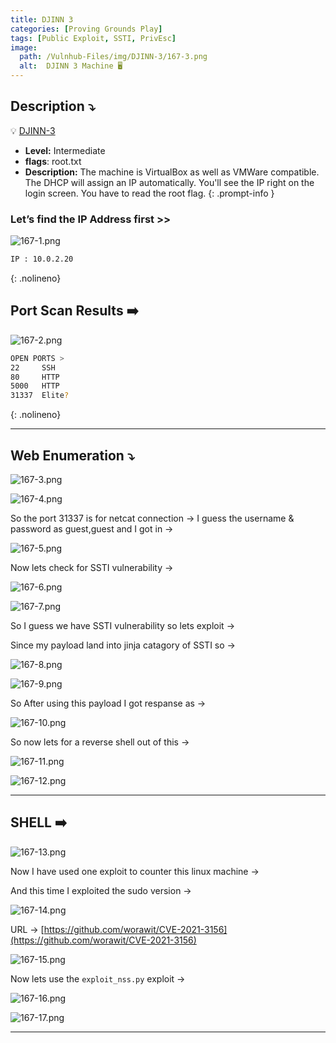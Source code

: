 ```yaml
---
title: DJINN 3
categories: [Proving Grounds Play]
tags: [Public Exploit, SSTI, PrivEsc]
image:
  path: /Vulnhub-Files/img/DJINN-3/167-3.png
  alt:  DJINN 3 Machine 🖥️
---
```


## **Description ⤵️**

>
💡 [DJINN-3](https://www.vulnhub.com/entry/djinn-3,492/)
<br>
- **Level:** Intermediate
- **flags**: root.txt
- **Description:** The machine is VirtualBox as well as VMWare compatible. The DHCP will assign an IP automatically. You'll see the IP right on the login screen. You have to read the root flag.
{: .prompt-info }

### Let’s find the IP Address first >>

![167-1.png](/Vulnhub-Files/img/DJINN-3/167-1.png)

```bash
IP : 10.0.2.20
```
{: .nolineno}

## Port Scan Results ➡️

![167-2.png](/Vulnhub-Files/img/DJINN-3/167-2.png)

```bash
OPEN PORTS >
22     SSH
80     HTTP
5000   HTTP
31337  Elite?
```
{: .nolineno}

---

## Web Enumeration ⤵️

![167-3.png](/Vulnhub-Files/img/DJINN-3/167-3.png)

![167-4.png](/Vulnhub-Files/img/DJINN-3/167-4.png)

So the port 31337 is for netcat connection → I guess the username & password as guest,guest and I got in →

![167-5.png](/Vulnhub-Files/img/DJINN-3/167-5.png)

Now lets check for SSTI vulnerability →

![167-6.png](/Vulnhub-Files/img/DJINN-3/167-6.png)

![167-7.png](/Vulnhub-Files/img/DJINN-3/167-7.png)

So I guess we have SSTI vulnerability so lets exploit →

Since my payload land into jinja catagory of SSTI so →

![167-8.png](/Vulnhub-Files/img/DJINN-3/167-8.png)

![167-9.png](/Vulnhub-Files/img/DJINN-3/167-9.png)

So After using this payload I got respanse as →

![167-10.png](/Vulnhub-Files/img/DJINN-3/167-10.png)

So now lets for a reverse shell out of this →

![167-11.png](/Vulnhub-Files/img/DJINN-3/167-11.png)

![167-12.png](/Vulnhub-Files/img/DJINN-3/167-12.png)

---

## SHELL ➡️

![167-13.png](/Vulnhub-Files/img/DJINN-3/167-13.png)

Now I have used one exploit to counter this linux machine →

And this time I exploited the sudo version →

![167-14.png](/Vulnhub-Files/img/DJINN-3/167-14.png)

URL → [https://github.com/worawit/CVE-2021-3156](https://github.com/worawit/CVE-2021-3156)

![167-15.png](/Vulnhub-Files/img/DJINN-3/167-15.png)

Now lets use the `exploit_nss.py` exploit →

![167-16.png](/Vulnhub-Files/img/DJINN-3/167-16.png)

![167-17.png](/Vulnhub-Files/img/DJINN-3/167-17.png)

---